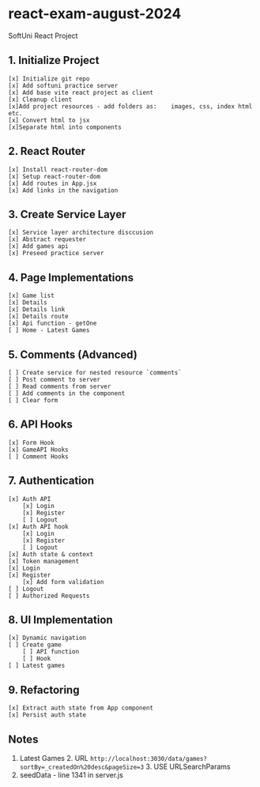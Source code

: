 # react-exam-august-2024
SoftUni React Project

## 1. Initialize Project
    [x] Initialize git repo
    [x] Add softuni practice server
    [x] Add base vite react project as client
    [x] Cleanup client
    [x]Add project resources - add folders as:    images, css, index html etc.
    [x] Convert html to jsx
    [x]Separate html into components
## 2. React Router
    [x] Install react-router-dom
    [x] Setup react-router-dom
    [x] Add routes in App.jsx
    [x] Add links in the navigation
## 3. Create Service Layer
    [x] Service layer architecture disccusion
    [x] Abstract requester
    [x] Add games api
    [x] Preseed practice server
## 4. Page Implementations
    [x] Game list
    [x] Details
    [x] Details link
    [x] Details route
    [x] Api function - getOne
    [ ] Home - Latest Games
## 5. Comments (Advanced)
    [ ] Create service for nested resource `comments`
    [ ] Post comment to server
    [ ] Read comments from server
    [ ] Add comments in the component
    [ ] Clear form
## 6. API Hooks
    [x] Form Hook
    [x] GameAPI Hooks
    [ ] Comment Hooks
## 7. Authentication
    [x] Auth API
        [x] Login
        [x] Register
        [ ] Logout
    [x] Auth API hook
        [x] Login
        [x] Register
        [ ] Logout
    [x] Auth state & context
    [x] Token management
    [x] Login
    [x] Register
        [x] Add form validation
    [ ] Logout
    [ ] Authorized Requests
## 8. UI Implementation 
    [x] Dynamic navigation
    [ ] Create game
        [ ] API function
        [ ] Hook
    [ ] Latest games
## 9. Refactoring
    [x] Extract auth state from App component
    [x] Persist auth state

## Notes
  1. Latest Games
     2. URL `http://localhost:3030/data/games?sortBy=_createdOn%20desc&pageSize=3`
     3. USE URLSearchParams
  2. seedData - line 1341 in server.js